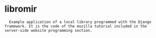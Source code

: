# libromir
      Example application of a local library programmed with the Django framework. It is the code of the mozilla tutorial included in the server-side website programming section.
